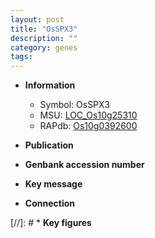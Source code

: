 ```yaml
---
layout: post
title: "OsSPX3"
description: ""
category: genes
tags: 
---
```


* **Information**  
    + Symbol: OsSPX3  
    + MSU: [LOC_Os10g25310](http://rice.uga.edu/cgi-bin/ORF_infopage.cgi?orf=LOC_Os10g25310)  
    + RAPdb: [Os10g0392600](http://rapdb.dna.affrc.go.jp/viewer/gbrowse_details/irgsp1?name=Os10g0392600)  

* **Publication**  

* **Genbank accession number**  

* **Key message**  

* **Connection**  

[//]: # * **Key figures**  


